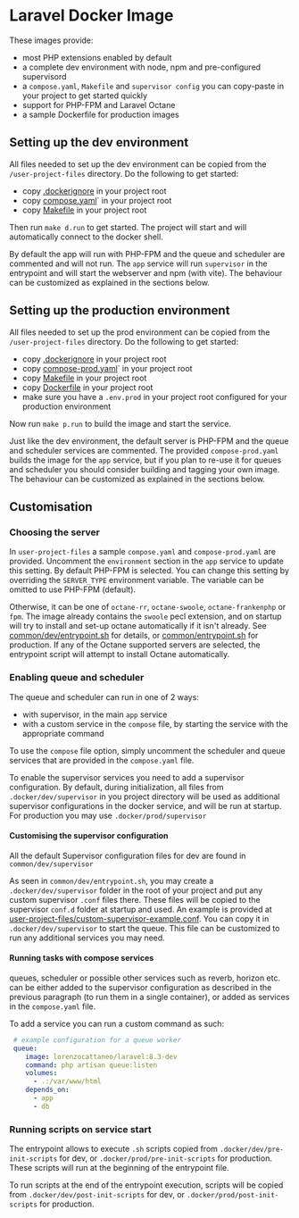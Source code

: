 # Laravel Docker Image

These images provide:

- most PHP extensions enabled by default
- a complete dev environment with node, npm and pre-configured supervisord
- a `compose.yaml`, `Makefile` and `supervisor config` you can copy-paste in your project to get started quickly
- support for PHP-FPM and Laravel Octane
- a sample Dockerfile for production images

## Setting up the dev environment

All files needed to set up the dev environment can be copied from the `/user-project-files` directory.
Do the following to get started:
- copy [.dockerignore](./user-project-files/.dockerignore) in your project root
- copy [compose.yaml](./user-project-files/compose.yaml)` in your project root
- copy [Makefile](./user-project-files/Makefile) in your project root

Then run `make d.run` to get started. The project will start and will automatically connect to the docker shell.

By default the app will run with PHP-FPM and the queue and scheduler are commented and will not run. The `app` service will run `supervisor` in the entrypoint and will start the webserver and npm (with vite).
The behaviour can be customized as explained in the sections below.

## Setting up the production environment

All files needed to set up the prod environment can be copied from the `/user-project-files` directory.
Do the following to get started:
- copy [.dockerignore](./user-project-files/.dockerignore) in your project root
- copy [compose-prod.yaml](./user-project-files/compose-prod.yaml)` in your project root
- copy [Makefile](./user-project-files/Makefile) in your project root
- copy [Dockerfile](./user-project-files/Dockerfile) in your project root
- make sure you have a `.env.prod` in your project root configured for your production environment

Now run `make p.run` to build the image and start the service.

Just like the dev environment, the default server is PHP-FPM and the queue and scheduler services are commented.
The provided `compose-prod.yaml` builds the image for the `app` service, but if you plan to re-use it for queues and scheduler you should consider building and tagging your own image.
The behaviour can be customized as explained in the sections below.

## Customisation

### Choosing the server

In `user-project-files` a sample `compose.yaml` and `compose-prod.yaml` are provided. Uncomment the `environment` section in the `app` service to update this setting.
By default PHP-FPM is selected.
You can change this setting by overriding the `SERVER_TYPE` environment variable. The variable can be omitted to use PHP-FPM (default).

Otherwise, it can be one of `octane-rr`, `octane-swoole`, `octane-frankenphp` or `fpm`.
The image already contains the `swoole` pecl extension, and on startup will try to install and set-up octane automatically if it isn't already. See [common/dev/entrypoint.sh](./common/dev/entrypoiny.sh) for details, or [common/entrypoint.sh](./common/entrypoiny.sh) for production.
If any of the Octane supported servers are selected, the entrypoint script will attempt to install Octane automatically.

### Enabling queue and scheduler

The queue and scheduler can run in one of 2 ways:
- with supervisor, in the main `app` service
- with a custom service in the `compose` file, by starting the service with the appropriate command

To use the `compose` file option, simply uncomment the scheduler and queue services that are provided in the `compose.yaml` file.

To enable the supervisor services you need to add a supervisor configuration. By default, during initialization, all files from `.docker/dev/supervisor` in you project directory will be used as additional supervisor configurations in the docker service, and will be run at startup.
For production you may use `.docker/prod/supervisor`

#### Customising the supervisor configuration

All the default Supervisor configuration files for dev are found in `common/dev/supervisor`

As seen in `common/dev/entrypoint.sh`, you may create a `.docker/dev/supervisor` folder in the root of your project and put any custom supervisor `.conf` files there.
These files will be copied to the supervisor `conf.d` folder at startup and used. An example is provided at [user-project-files/custom-supervisor-example.conf](./user-project-files/custom-supervisor-example.conf). You can copy it in `.docker/dev/supervisor` to start the queue. This file can be customized to run any additional services you may need.

#### Running tasks with compose services

queues, scheduler or possible other services such as reverb, horizon etc. can be either added to the supervisor configuration as described in the previous paragraph (to run them in a single container), or added as services in the `compose.yaml` file.

To add a service you can run a custom command as such:

```yaml
 # example configuration for a queue worker
 queue:
    image: lorenzocattaneo/laravel:8.3-dev
    command: php artisan queue:listen
    volumes:
      - .:/var/www/html
    depends_on:
      - app
      - db
```

### Running scripts on service start

The entrypoint allows to execute `.sh` scripts copied from `.docker/dev/pre-init-scripts` for dev, or  `.docker/prod/pre-init-scripts` for production. These scripts will run at the beginning of the entrypoint file.

To run scripts at the end of the entrypoint execution, scripts will be copied from `.docker/dev/post-init-scripts` for dev, or  `.docker/prod/post-init-scripts` for production.




